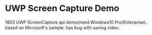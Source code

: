 # UWP Screen Capture Demo
1803 UWP ScreenCapture api demo(need Windows10 Pro/Enterprise)，based  on Microsoft's sample. has bug with saving video.
